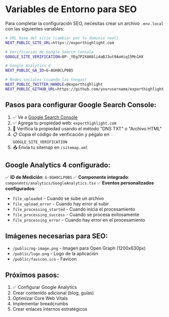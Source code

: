 # Variables de Entorno para SEO

Para completar la configuración SEO, necesitas crear un archivo `.env.local` con las siguientes variables:

```bash
# URL base del sitio (cambiar por tu dominio real)
NEXT_PUBLIC_SITE_URL=https://exporthighlight.com

# Verificación de Google Search Console
GOOGLE_SITE_VERIFICATION=8P-_YEg7P2XAK6li4aBJ3ut9AoHiq15Mn1HX

# Google Analytics 4
NEXT_PUBLIC_GA_ID=G-8GH0CLP0BS

# Redes sociales (cuando las tengas)
NEXT_PUBLIC_TWITTER_HANDLE=@exporthighlight
NEXT_PUBLIC_GITHUB_URL=https://github.com/yourusername/exporthighlight
```

## Pasos para configurar Google Search Console:

1. ✅ Ve a [Google Search Console](https://search.google.com/search-console)
2. ✅ Agrega tu propiedad web: `exporthighlight.com`
3. 🔄 Verifica la propiedad usando el método "DNS TXT" o "Archivo HTML"
4. 📋 Copia el código de verificación y pégalo en `GOOGLE_SITE_VERIFICATION`
5. 📤 Envía tu sitemap en `/sitemap.xml`

## Google Analytics 4 configurado:

✅ **ID de Medición**: `G-8GH0CLP0BS`
✅ **Componente integrado**: `components/analytics/GoogleAnalytics.tsx`
✅ **Eventos personalizados configurados**:
- `file_uploaded` - Cuando se sube un archivo
- `file_upload_error` - Cuando hay error al subir
- `file_processing_started` - Cuando inicia el procesamiento
- `file_processing_success` - Cuando se procesa exitosamente
- `file_processing_error` - Cuando hay error en el procesamiento

## Imágenes necesarias para SEO:

- `/public/og-image.png` - Imagen para Open Graph (1200x630px)
- `/public/logo.png` - Logo de la aplicación
- `/public/favicon.ico` - Favicon

## Próximos pasos:

1. ✅ Configurar Google Analytics
2. Crear contenido adicional (blog, guías)
3. Optimizar Core Web Vitals
4. Implementar breadcrumbs
5. Crear enlaces internos estratégicos
